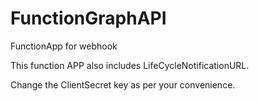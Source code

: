 # FunctionGraphAPI
FunctionApp for webhook

This function APP also includes LifeCycleNotificationURL.

Change the ClientSecret key as per your convenience.  
